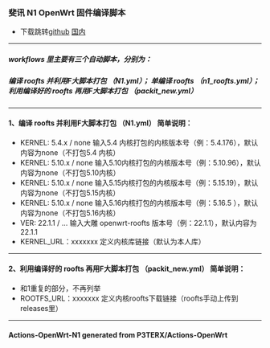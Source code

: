 ### 斐讯 N1 OpenWrt 固件编译脚本
* 下载跳转[github](https://github.com/kissyouhunter/Openwrt_X86-Openwrt_N1-Armbian_N1/releases/tag/openwrt_n1) [国内](http://tt.kisssik.ga)
------------------------------------------------------------------
##### workflows 里主要有三个自动脚本，分别为：
##### 编译 roofts 并利用F大脚本打包 （N1.yml）； 单编译 roofts （n1_roofts.yml）； 利用编译好的 roofts 再用F大脚本打包 （packit_new.yml）
------------------------------------------------------------------
#### 1、编译 roofts 并利用F大脚本打包 （N1.yml） 简单说明：
- KERNEL: 5.4.x  / none    输入5.4 内核打包的内核版本号（例：5.4.176），默认内容为none（不打包5.4 内核）
- KERNEL: 5.10.x / none    输入5.10内核打包的内核版本号（例：5.10.96），默认内容为none（不打包5.10内核）
- KERNEL: 5.10.x / none    输入5.15内核打包的内核版本号（例：5.15.19），默认内容为none（不打包5.15内核）
- KERNEL: 5.10.x / none    输入5.16内核打包的内核版本号（例：5.16.5 ），默认内容为none（不打包5.16内核）
- VER:    22.1.1 / ...     输入大雕 openwrt-roofts 版本号（例：22.1.1），默认内容为22.1.1
- KERNEL_URL：xxxxxxx      定义内核库链接（默认为本人库）
------------------------------------------------------------------
#### 2、利用编译好的 roofts 再用F大脚本打包 （packit_new.yml） 简单说明：
- 和1重复的部分，不再列举
- ROOTFS_URL：xxxxxxx      定义内核roofts下载链接（roofts手动上传到releases里）
------------------------------------------------------------------
#### Actions-OpenWrt-N1 generated from P3TERX/Actions-OpenWrt
